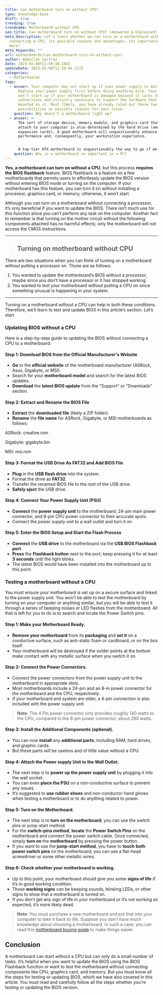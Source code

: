 ```yaml
---
title: Can motherboard turn on without CPU?
type: knowledge-base
draft: true
trending: true
trendname: Motherboard without CPU
seo_title: Can motherboard turn on without CPU? (Answered & Explained)
meta_Description: Let’s learn whether we can turn on a motherboard without
  connecting a CPU, its possible reasons and advantages, its importance, and
  more!
meta_Keywords: ""
url: motherboards/can-motherboard-turn-on-without-cpu/
author: Abdullah Sarfraz
date: 2023-02-08T11:59:44.164Z
updateDate: 2023-02-08T11:59:44.217Z
categories:
  - Motherboards
faqs:
  - answer: Your computer may not start up if your power supply is malfunctioning.
      Replace your power supply first before doing anything else. Your computer
      won't start up if your motherboard is damaged because it lacks the
      connections and circuitry necessary to support the hardware that is
      mounted on it. Most likely, you have already ruled out these two
      possibilities as possible reasons for your issue.
    question: Why doesn't a motherboard light up?
  - answer: >-
      The sort of storage device, memory module, and graphics card that may
      attach to your computer is also determined by the hard drive (among other
      expansion cards). A good motherboard will unquestionably enhance your PC's
      performance and, consequently, your workstation experience.


      A top-tier ATX motherboard is unquestionably the way to go if we're talking about practical performance increases like quicker storage device transfer rates, more LAN bandwidth, faster rendering times, and general system reliability.
    question: Why is a motherboard so important in a PC?
---
```

**Yes, a motherboard can turn on without a CPU**, but this process **requires the BIOS flashback** feature. BIOS flashback is a feature on a few motherboards that permits users to effortlessly update the BIOS version without entering BIOS mode or turning on the computer. If your motherboard has this feature, you can turn it on without installing a processor, graphics card, or memory; otherwise, it won’t start.

Although you can turn on a motherboard without connecting a processor, it’s only beneficial if you want to update the BIOS. There isn’t much use for this function since you can’t perform any task on the computer. Another fact to remember is that turning on the mother circuit without the following components attached has no harmful effects; only the motherboard will not access the CMOS instructions.

- - -

> ## Turning on motherboard without CPU

There are two situations when you can think of turning on a motherboard without putting a processor on. Those are as follows:

1. You wanted to update the motherboard’s BIOS without a processor, maybe since you don’t have a processor or it has stopped working.
2. You wanted to test your motherboard without putting a CPU on since something unusual is happening in your system.

- - -

Turning on a motherboard without a CPU can help in both these conditions. Therefore, we’ll learn to test and update BIOS in this article’s section. Let’s start

### Updating BIOS without a CPU

Here is a step-by-step guide to updating the BIOS without connecting a CPU to a motherboard:

#### **Step 1: Download BIOS from the Official Manufacturer's Website**

* **Go** to the **official website** of the motherboard manufacturer (ASRock, Asus, Gigabyte, or MSI).
* Search for your **motherboard model** and search for the latest BIOS updates. 
* **Download** the **latest BIOS update** from the "Support" or "Downloads" section.

#### **Step 2: Extract and Rename the BIOS File**

* **Extract** the **downloaded file** (likely a ZIP folder).
* **Rename** the **file name** for ASRock, Gigabyte, or MSI motherboards as follows:

ASRock: creative.rom

Gigabyte: gigabyte.bin

MSI: msi.rom

#### **Step 3: Format the USB Drive As FAT32 and Add BIOS File**

* **Plug** in the **USB flash drive** into the system. 
* Format the drive as **FAT32**.
* Transfer the renamed BIOS file to the root of the USB drive.
* **Safely eject** the USB drive.

#### **Step 4: Connect Your Power Supply Unit (PSU)**

* **Connect** the **power supply unit** to the motherboard, 24-pin main power connector, and 8-pin CPU power connector to their accurate spots. 
* Connect the power supply unit to a wall outlet and turn it on

#### **Step 5: Enter the BIOS Setup and Start the Flash Process**

* **Connect** the **USB drive** to the motherboard via the **USB BIOS Flashback port**.
* **Press** the **Flashback button** next to the port; keep pressing it for at least **3 seconds** until the light blinks. 
* The latest BIOS would have been installed into the motherboard up to this point. 

### Testing a motherboard without a CPU

You must ensure your motherboard is set up on a secure surface and linked to the power supply unit. You won't be able to test the motherboard by turning on your computer or anything similar, but you will be able to test it through a series of beeping noises or LED flashes from the motherboard. All that is left for you to do is to search and locate the Power Switch pins.

#### **Step 1: Make your Motherboard Ready.**

* **Remove your motherboard** from its **packaging** and **set it** on a conductive surface, such as anti-static foam or cardboard, or on the box itself. 
* Your motherboard will be destroyed if the solder points at the bottom make contact with any metallic surface when you switch it on.

#### **Step 2: Connect the Power Connectors.**

* Connect the power connectors from the power supply unit to the motherboard in appropriate slots.  
* Most motherboards include a 24-pin and an 8-in power connector for the motherboard and the CPU, respectively. 
* If your motherboard and system are older, a 4-pin connection is also included with the power supply unit. 

> **Note**: The 4 Pin power connector only provides roughly 140 watts to the CPU, compared to the 8-pin power connector, about 280 watts.

#### **Step 3: Install the Additional Components (optional).**

* You can now **install** any **additional parts**, including RAM, hard drives, and graphic cards. 
* But these parts will be useless and of little value without a CPU.

#### **Step 4: Attach the Power supply Unit to the Wall Outlet.**

* The next step is to **power up the power supply unit** by plugging it into the wall socket. 
* You can even **place the PSU** on a non-conductive surface to prevent any issues. 
* It’s suggested to **use** **rubber shoes** and non-conductor hand gloves when testing a motherboard or to do anything related to power.

#### **Step 5: Turn on the Motherboard.**

* The next step is to **turn on the motherboard**; you can use the switch pins or jump-start method.
* For the **switch-pins method**, **locate** the **Power Switch Pins** on the motherboard and connect the power switch cable. Once connected, simply **turn on** the **motherboard** by pressing the power button.
* If you want to use the **jump-start method**, you have to **touch** **both power switch pins** on the motherboard; you can use a flat-head screwdriver or some other metallic wires. 

#### **Step 6: Check whether your motherboard is working.**

* Up to this point, your motherboard should give you some **signs of life** if it’s in good working condition. 
* Those **working signs** can be beeping sounds, blinking LEDs, or other signs to show that a motherboard is turned on. 
* If you don’t get any sign of life in your motherboard or it’s not working as expected, it’s more likely dead. 

> **Note**: You must purchase a new motherboard and put that into your computer to take it back to life. Suppose you don’t have much knowledge about choosing a motherboard. In such a case, you can read this [motherboard buying guide](https://pcideaz.com/motherboards/how-to-choose-motherboard/) to make things easier. 

## Conclusion

A motherboard can start without a CPU but can only do a small number of tasks. It’s helpful when you want to update the BIOS using the BIOS Flashback function or want to test the motherboard without connecting components like CPU, graphics card, and memory. But you must know all the steps for testing or updating BIOS, which we have also covered in this article. You must read and carefully follow all the steps whether you’re testing or updating the BIOS version.